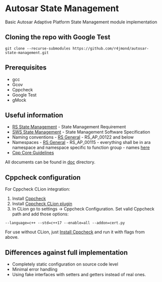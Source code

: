 # Autosar State Management
Basic Autosar Adaptive Platform State Management module implementation

## Cloning the repo with Google Test

`git clone --recurse-submodules https://github.com/r4jmond/autosar-state-management.git`

## Prerequisites

* gcc
* Gcov
* Cppcheck
* Google Test
* gMock

## Useful information
* [RS State Management](doc/AUTOSAR_RS_StateManagement.pdf) - State Management Requirement
* [SWS State Management](doc/AUTOSAR_SWS_StateManagement.pdf) -  State Management Software Specification
* Naming conventions - [RS General](doc/AUTOSAR_RS_General.pdf) - RS_AP_00122 and below  
* Namespaces -  [RS General](doc/AUTOSAR_RS_General.pdf) - RS_AP_00115 - everything shall be in ara namespace and namespace specific to function group - names 
[here](doc/AUTOSAR_TR_FunctionalClusterShortnames.pdf)
* [Cpp Core Guidelines](https://github.com/isocpp/CppCoreGuidelines/blob/master/CppCoreGuidelines.md)

All documents can be found in [doc](doc) directory.



## Cppcheck configuration
For Cppcheck CLion integration:
1. Install [Cppcheck](https://cppcheck.sourceforge.io/)
2. Install [Cppcheck CLion plugin](https://plugins.jetbrains.com/plugin/8143-cppcheck)
3. In CLion go to settings -> Cppcheck Configuration. Set valid Cppcheck path and add those options:

`--language=c++ --std=c++17 --enable=all --addon=cert.py`

For use without CLion, just [Install Cppcheck](https://cppcheck.sourceforge.io/) and run it with flags from above.

## Differences against full implementation

* Completely static configuration on source code level
* Minimal error handling
* Using fake interfaces with setters and getters instead of real ones.
